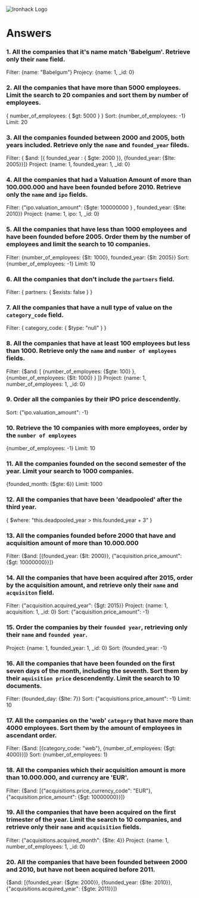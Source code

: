 ![Ironhack Logo](https://i.imgur.com/1QgrNNw.png)

# Answers

### 1. All the companies that it's name match 'Babelgum'. Retrieve only their `name` field.

Filter: {name: "Babelgum"} Projecy: {name: 1, _id: 0}

### 2. All the companies that have more than 5000 employees. Limit the search to 20 companies and sort them by **number of employees**.

{ number_of_employees: { $gt: 5000 } } Sort: {number_of_employees: -1} Limit: 20

### 3. All the companies founded between 2000 and 2005, both years included. Retrieve only the `name` and `founded_year` fileds.

Filter: { $and: [{ founded_year : { $gte: 2000 }}, {founded_year: {$lte: 2005}}]} Project: {name: 1, founded_year: 1, _id: 0}

### 4. All the companies that had a Valuation Amount of more than 100.000.000 and have been founded before 2010. Retrieve only the `name` and `ipo` fields.

Filter: {"ipo.valuation_amount": {$gte: 100000000 } , founded_year: {$lte: 2010}} Project: {name: 1, ipo: 1, _id: 0}

### 5. All the companies that have less than 1000 employees and have been founded before 2005. Order them by the number of employees and limit the search to 10 companies.

Filter: {number_of_employees: {$lt: 1000}, founded_year: {$lt: 2005}} Sort: {number_of_employees: -1} Limit: 10

### 6. All the companies that don't include the `partners` field.

Filter:  { partners: { $exists: false } }

### 7. All the companies that have a null type of value on the `category_code` field.

Filter: { category_code: { $type: "null" } }

### 8. All the companies that have at least 100 employees but less than 1000. Retrieve only the `name` and `number of employees` fields.

Filter: {$and: [ {number_of_employees: {$gte: 100} }, {number_of_employees: {$lt: 1000} } ]} Project: {name: 1, number_of_employees: 1, _id: 0}

### 9. Order all the companies by their IPO price descendently.

Sort: {"ipo.valuation_amount": -1}

### 10. Retrieve the 10 companies with more employees, order by the `number of employees`

{number_of_employees: -1} Limit: 10

### 11. All the companies founded on the second semester of the year. Limit your search to 1000 companies.

{founded_month: {$gte: 6}} Limit: 1000

### 12. All the companies that have been 'deadpooled' after the third year.

{ $where: "this.deadpooled_year > this.founded_year + 3"  }

### 13. All the companies founded before 2000 that have and acquisition amount of more than 10.000.000

Filter: {$and: [{founded_year: {$lt: 2000}}, {"acquisition.price_amount": {$gt: 10000000}}]}

### 14. All the companies that have been acquired after 2015, order by the acquisition amount, and retrieve only their `name` and `acquisiton` field.

Filter: {"acquisition.acquired_year": {$gt: 2015}} Project: {name: 1, acquisition: 1, _id: 0} Sort: {"acquisition.price_amount": -1}

### 15. Order the companies by their `founded year`, retrieving only their `name` and `founded year`.

Project: {name: 1, founded_year: 1, _id: 0} Sort: {founded_year: -1}

### 16. All the companies that have been founded on the first seven days of the month, including the seventh. Sort them by their `aquisition price` descendently. Limit the search to 10 documents.

Filter: {founded_day: {$lte: 7}} Sort: {"acquisitions.price_amount": -1} Limit: 10

### 17. All the companies on the 'web' `category` that have more than 4000 employees. Sort them by the amount of employees in ascendant order.

Filter: {$and: [{category_code: "web"}, {number_of_employees: {$gt: 4000}}]} Sort: {number_of_employees: 1}

### 18. All the companies which their acquisition amount is more than 10.000.000, and currency are 'EUR'.

Filter: {$and: [{"acquisitions.price_currency_code": "EUR"}, {"acquisition.price_amount": {$gt: 10000000}}]}

### 19. All the companies that have been acquired on the first trimester of the year. Limit the search to 10 companies, and retrieve only their `name` and `acquisition` fields.

Filter: {"acquisitions.acquired_month": {$lte: 4}} Project: {name: 1, number_of_employees: 1, _id: 0}

### 20. All the companies that have been founded between 2000 and 2010, but have not been acquired before 2011.

{$and: [{founded_year: {$gte: 2000}}, {founded_year: {$lte: 2010}}, {"acquisitions.acquired_year": {$gte: 2011}}]}
